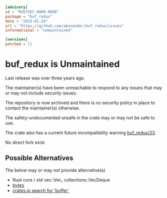 ```toml
[advisory]
id = "RUSTSEC-0000-0000"
package = "buf_redux"
date = "2023-01-24"
url = "https://github.com/abonander/buf_redux/issues"
informational = "unmaintained"

[versions]
patched = []
```

# buf_redux is Unmaintained

Last release was over three years ago.

The maintainer(s) have been unreachable to respond to any issues that may or may not include security issues.

The repository is now archived and there is no security policy in place to contact the maintainer(s) otherwise.

The safety-undocumented unsafe in the crate may or may not be safe to use.

The crate also has a current future incompatibility warning [buf_redux/23](https://github.com/abonander/buf_redux/issues/23).

No direct fork exist.

## Possible Alternatives

The below may or may not provide alternative(s)

- Rust core / std vec::Vec, collections::VecDeque
- [bytes](https://crates.io/crates/bytes)
- [crates.io search for 'buffer'](https://crates.io/keywords/buffer)
